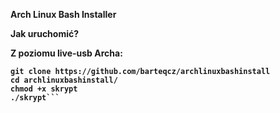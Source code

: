 <b> Arch Linux Bash Installer <b/>

Jak uruchomić?

Z poziomu live-usb Archa:

```pacman -Syy git
git clone https://github.com/barteqcz/archlinuxbashinstall
cd archlinuxbashinstall/
chmod +x skrypt
./skrypt```
